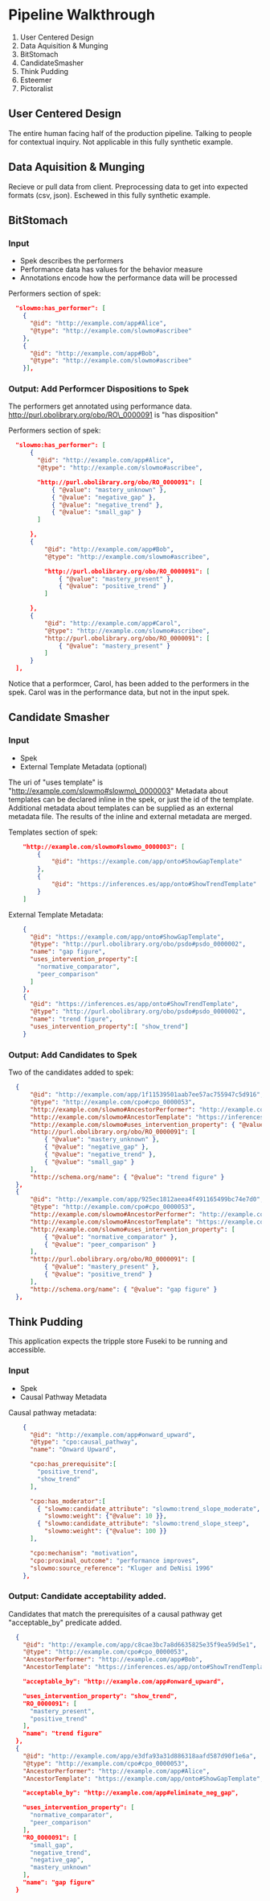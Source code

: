 # Pipeline Walkthrough

1. User Centered Design
1. Data Aquisition & Munging
1. BitStomach
1. CandidateSmasher
1. Think Pudding
1. Esteemer
1. Pictoralist

## User Centered Design
The entire human facing half of the production pipeline.
Talking to people for contextual inquiry.
Not applicable in this fully synthetic example.

## Data Aquisition & Munging
Recieve or pull data from client.
Preprocessing data to get into expected formats (csv, json).
Eschewed in this fully synthetic example.

## BitStomach

### Input
- Spek describes the performers
- Performance data has values for the behavior measure
- Annotations encode how the performance data will be processed

Performers section of spek:
```json
  "slowmo:has_performer": [
    {
      "@id": "http://example.com/app#Alice",
      "@type": "http://example.com/slowmo#ascribee"
    },
    {
      "@id": "http://example.com/app#Bob",
      "@type": "http://example.com/slowmo#ascribee"
    }],

```

### Output: Add Performcer Dispositions to Spek
The performers get annotated using performance data.
http://purl.obolibrary.org/obo/RO\_0000091 is "has disposition"

Performers section of spek:
```json
  "slowmo:has_performer": [
      {
        "@id": "http://example.com/app#Alice",
        "@type": "http://example.com/slowmo#ascribee",
```
```json
        "http://purl.obolibrary.org/obo/RO_0000091": [
            { "@value": "mastery_unknown" },
            { "@value": "negative_gap" },
            { "@value": "negative_trend" },
            { "@value": "small_gap" }
        ]
```
```json
      },
      {
          "@id": "http://example.com/app#Bob",
          "@type": "http://example.com/slowmo#ascribee",
```
```json
          "http://purl.obolibrary.org/obo/RO_0000091": [
              { "@value": "mastery_present" },
              { "@value": "positive_trend" }
          ]
```
```json
      },
      {
          "@id": "http://example.com/app#Carol",
          "@type": "http://example.com/slowmo#ascribee",
          "http://purl.obolibrary.org/obo/RO_0000091": [
              { "@value": "mastery_present" }
          ]
      }
  ],
```

Notice that a performcer, Carol, has been added to the performers in the spek.
Carol was in the performance data, but not in the input spek.


## Candidate Smasher

### Input
- Spek
- External Template Metadata (optional)

The uri of "uses template" is "http://example.com/slowmo#slowmo\_0000003"
Metadata about templates can be declared inline in the spek, or just the id of the template.
Additional metadata about templates can be supplied as an external metadata file.
The results of the inline and external metadata are merged.

Templates section of spek:
```json
    "http://example.com/slowmo#slowmo_0000003": [
        {
            "@id": "https://example.com/app/onto#ShowGapTemplate"
        },
        {
            "@id": "https://inferences.es/app/onto#ShowTrendTemplate"
        }
    ]
```

External Template Metadata:
```json
    {
      "@id": "https://example.com/app/onto#ShowGapTemplate",
      "@type": "http://purl.obolibrary.org/obo/psdo#psdo_0000002",
      "name": "gap figure",
      "uses_intervention_property":[ 
        "normative_comparator",
        "peer_comparison"
      ]
    },
    {
      "@id": "https://inferences.es/app/onto#ShowTrendTemplate",
      "@type": "http://purl.obolibrary.org/obo/psdo#psdo_0000002",
      "name": "trend figure",
      "uses_intervention_property":[ "show_trend"]
    }
```

### Output: Add Candidates to Spek

Two of the candidates added to spek:
```json
  {
      "@id": "http://example.com/app/1f11539501aab7ee57ac755947c5d916",
      "@type": "http://example.com/cpo#cpo_0000053",
      "http://example.com/slowmo#AncestorPerformer": "http://example.com/app#Alice",
      "http://example.com/slowmo#AncestorTemplate": "https://inferences.es/app/onto#ShowTrendTemplate",
      "http://example.com/slowmo#uses_intervention_property": { "@value": "show_trend" },
      "http://purl.obolibrary.org/obo/RO_0000091": [
          { "@value": "mastery_unknown" },
          { "@value": "negative_gap" },
          { "@value": "negative_trend" },
          { "@value": "small_gap" }
      ],
      "http://schema.org/name": { "@value": "trend figure" }
  },
  {
      "@id": "http://example.com/app/925ec1812aeea4f491165499bc74e7d0",
      "@type": "http://example.com/cpo#cpo_0000053",
      "http://example.com/slowmo#AncestorPerformer": "http://example.com/app#Bob",
      "http://example.com/slowmo#AncestorTemplate": "https://example.com/app/onto#ShowGapTemplate",
      "http://example.com/slowmo#uses_intervention_property": [
          { "@value": "normative_comparator" },
          { "@value": "peer_comparison" }
      ],
      "http://purl.obolibrary.org/obo/RO_0000091": [
          { "@value": "mastery_present" },
          { "@value": "positive_trend" }
      ],
      "http://schema.org/name": { "@value": "gap figure" }
  },
```

## Think Pudding

This application expects the tripple store Fuseki to be running and accessible.

### Input
- Spek
- Causal Pathway Metadata

Causal pathway metadata:
```json
    {
      "@id": "http://example.com/app#onward_upward",
      "@type": "cpo:causal_pathway",
      "name": "Onward Upward",

      "cpo:has_prerequisite":[
        "positive_trend",
        "show_trend"
      ],

      "cpo:has_moderator":[
        { "slowmo:candidate_attribute": "slowmo:trend_slope_moderate",
          "slowmo:weight": {"@value": 10 }},
        { "slowmo:candidate_attribute": "slowmo:trend_slope_steep",
          "slowmo:weight": {"@value": 100 }}
      ],

      "cpo:mechanism": "motivation",
      "cpo:proximal_outcome": "performance improves",
      "slowmo:source_reference": "Kluger and DeNisi 1996"
    },

```

### Output: Candidate acceptability added.
Candidates that match the prerequisites of a causal pathway get "acceptable\_by" predicate added.

```json
  {
    "@id": "http://example.com/app/c8cae3bc7a8d6635825e35f9ea59d5e1",
    "@type": "http://example.com/cpo#cpo_0000053",
    "AncestorPerformer": "http://example.com/app#Bob",
    "AncestorTemplate": "https://inferences.es/app/onto#ShowTrendTemplate",
```
```json
    "acceptable_by": "http://example.com/app#onward_upward",
```
```json
    "uses_intervention_property": "show_trend",
    "RO_0000091": [
      "mastery_present",
      "positive_trend"
    ],
    "name": "trend figure"
  },
  {
    "@id": "http://example.com/app/e3dfa93a31d886318aafd587d90f1e6a",
    "@type": "http://example.com/cpo#cpo_0000053",
    "AncestorPerformer": "http://example.com/app#Alice",
    "AncestorTemplate": "https://example.com/app/onto#ShowGapTemplate",
```
```json
    "acceptable_by": "http://example.com/app#eliminate_neg_gap",
```
```json
    "uses_intervention_property": [
      "normative_comparator",
      "peer_comparison"
    ],
    "RO_0000091": [
      "small_gap",
      "negative_trend",
      "negative_gap",
      "mastery_unknown"
    ],
    "name": "gap figure"
  }
```



